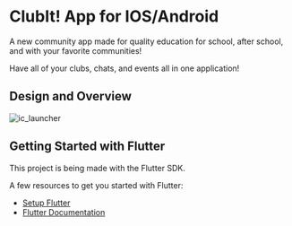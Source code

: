 # ClubIt! App for IOS/Android
 
A new community app made for quality education for school, after school, and with your favorite communities!

Have all of your clubs, chats, and events all in one application!

## Design and Overview

![ic_launcher](https://user-images.githubusercontent.com/90495366/155856225-57277156-dd71-4018-8440-02fc7f4b104f.png)

## Getting Started with Flutter

This project is being made with the Flutter SDK.

A few resources to get you started with Flutter:

- [Setup Flutter](https://docs.flutter.dev/get-started)
- [Flutter Documentation](https://docs.flutter.dev/)
